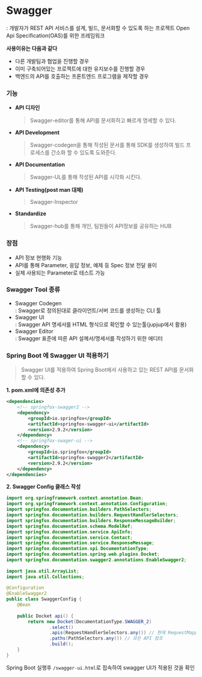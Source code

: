 # Swagger
: 개발자가 REST API 서비스를 설계, 빌드, 문서화할 수 있도록 하는
프로젝트 Open Api Specification(OAS)를 위한 프레임워크   

**사용이유는 다음과 같다**
- 다른 개발팀과 협업을 진행할 경우
- 이미 구축되어있는 프로젝트에 대한 유지보수를 진행할 경우
- 백엔드의 API를 호출하는 프론트엔드 프로그램을 제작할 경우

### 기능
- **API 디자인**
    >Swagger-editor를 통해 API를 문서화하고 빠르게 명세할 수 있다.
- **API Development**
    >Swagger-codegen을 통해 작성된 문서를 통해 SDK를 생성하여 빌드 프로세스를 간소화 할 수 있도록 도와준다.
- **API Documentation**
    >Swagger-UL를 통해 작성된 API를 시각화 시킨다.
- **API Testing(post man 대체)**
    >Swagger-Inspector 
- **Standardize**
    >Swagger-hub를 통해 개인, 팀원들이 API정보를 공유하는 HUB

### 장점
- API 정보 현행화 기능
- API를 통해 Parameter, 응답 정보, 예제 등 Spec 정보 전달 용이
- 실제 사용되는 Parameter로 테스트 가능

### Swagger Tool 종류
- Swagger Codegen  
    : Swagger로 정의된대로 클라이언트/서버 코드를 생성하는 CLI 툴
- Swagger UI  
    : Swagger API 명세서를 HTML 형식으로 확인할 수 있는툴(jupjup에서 활용)
- Swagger Editor  
    : Swagger 표준에 따른 API 설께서/명세서를 작성하기 위한 에디터

### Spring Boot 에 Swagger UI 적용하기
> Swagger UI를 적용하여 Spring Boot에서 사용하고 있는 REST API를 문서화할 수 있다.

**1. pom.xml에 의존성 추가**
```xml
<dependencies>
    <!-- springfox-swagger2 -->
    <dependency>
        <groupId>io.springfox</groupId>
        <artifactId>springfox-swagger-ui</artifactId>
        <version>2.9.2</version>
    </dependency>
    <!-- springfox-swager-ui -->
    <dependency>
        <groupId>io.springfox</groupId>
        <artifactId>springfox-swagger2</artifactId>
        <version>2.9.2</version>
    </dependency>
</dependencies>
```
**2. Swagger Config 클래스 작성**
```java
import org.springframework.context.annotation.Bean;
import org.springframework.context.annotation.Configuration;
import springfox.documentation.builders.PathSelectors;
import springfox.documentation.builders.RequestHandlerSelectors;
import springfox.documentation.builders.ResponseMessageBuilder;
import springfox.documentation.schema.ModelRef;
import springfox.documentation.service.ApiInfo;
import springfox.documentation.service.Contact;
import springfox.documentation.service.ResponseMessage;
import springfox.documentation.spi.DocumentationType;
import springfox.documentation.spring.web.plugins.Docket;
import springfox.documentation.swagger2.annotations.EnableSwagger2;
​
import java.util.ArrayList;
import java.util.Collections;
​
@Configuration
@EnableSwagger2
public class SwaggerConfig {
    @Bean
​
    public Docket api() {
        return new Docket(DocumentationType.SWAGGER_2)
                .select()
                .apis(RequestHandlerSelectors.any()) // 현재 RequestMapping으로 할당된 모든 API 리스트
                .paths(PathSelectors.any()) // 모든 API 참조
                .build();
    }
}
```
Spring Boot 실행후 `/swagger-ui.html`로 접속하여 swagger UI가 적용된 것을 확인